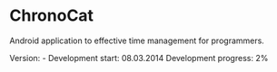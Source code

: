 ChronoCat
=========

Android application to effective time management for programmers.

Version: -
Development start: 08.03.2014
Development progress: 2%
